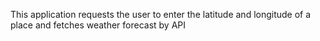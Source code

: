 This application requests the user to enter the latitude and longitude of a place and fetches weather forecast by API